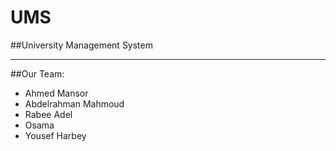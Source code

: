 # UMS
##University Management System
_______________________________
##Our Team:
- Ahmed Mansor
- Abdelrahman Mahmoud
- Rabee Adel
- Osama
- Yousef Harbey
